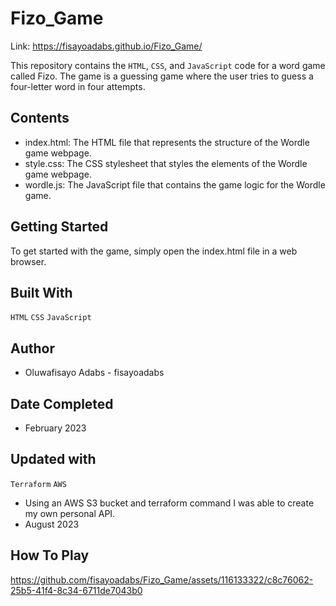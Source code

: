 # Fizo_Game
Link: https://fisayoadabs.github.io/Fizo_Game/

This repository contains the `HTML`, `CSS`, and `JavaScript` code for a word game called Fizo. The game is a guessing game where the user tries to guess a four-letter word in four attempts.

## Contents
- index.html: The HTML file that represents the structure of the Wordle game webpage.
- style.css: The CSS stylesheet that styles the elements of the Wordle game webpage.
- wordle.js: The JavaScript file that contains the game logic for the Wordle game.

## Getting Started
To get started with the game, simply open the index.html file in a web browser.

## Built With
`HTML`
`CSS`
`JavaScript`

## Author
- Oluwafisayo Adabs - fisayoadabs

## Date Completed
- February 2023

## Updated with
`Terraform`
`AWS`
- Using an AWS S3 bucket and terraform command I was able to create my own personal API.
- August 2023

## How To Play

https://github.com/fisayoadabs/Fizo_Game/assets/116133322/c8c76062-25b5-41f4-8c34-6711de7043b0


